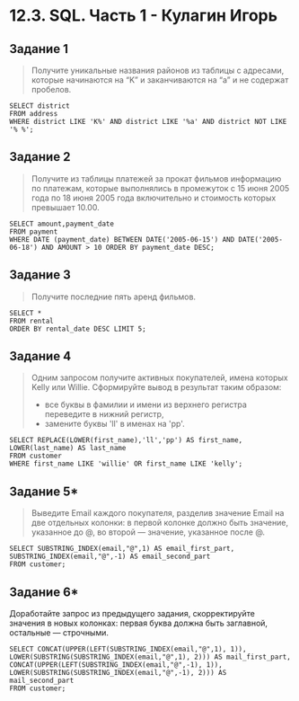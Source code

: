 # 12.3. SQL. Часть 1 - Кулагин Игорь
## Задание 1
> Получите уникальные названия районов из таблицы с адресами, которые начинаются на “K” и заканчиваются на “a” и не содержат пробелов.

```
SELECT district
FROM address
WHERE district LIKE 'K%' AND district LIKE '%a' AND district NOT LIKE '% %';
```

## Задание 2
> Получите из таблицы платежей за прокат фильмов информацию по платежам, которые выполнялись в промежуток с 15 июня 2005 года по 18 июня 2005 года включительно и стоимость которых превышает 10.00.

```
SELECT amount,payment_date
FROM payment
WHERE DATE (payment_date) BETWEEN DATE('2005-06-15') AND DATE('2005-06-18') AND AMOUNT > 10 ORDER BY payment_date DESC;
```

## Задание 3
> Получите последние пять аренд фильмов.

```
SELECT *
FROM rental
ORDER BY rental_date DESC LIMIT 5;
```

## Задание 4
>Одним запросом получите активных покупателей, имена которых Kelly или Willie.
> Сформируйте вывод в результат таким образом:
> - все буквы в фамилии и имени из верхнего регистра переведите в нижний регистр,
> - замените буквы 'll' в именах на 'pp'.

```
SELECT REPLACE(LOWER(first_name),'ll','pp') AS first_name, LOWER(last_name) AS last_name
FROM customer
WHERE first_name LIKE 'willie' OR first_name LIKE 'kelly';
```

## Задание 5*
>Выведите Email каждого покупателя, разделив значение Email на две отдельных колонки: в первой колонке должно быть значение, указанное до @, во второй — значение, указанное после @.

```
SELECT SUBSTRING_INDEX(email,"@",1) AS email_first_part, SUBSTRING_INDEX(email,"@",-1) AS email_second_part
FROM customer;
```

## Задание 6*
Доработайте запрос из предыдущего задания, скорректируйте значения в новых колонках: первая буква должна быть заглавной, остальные — строчными.
```
SELECT CONCAT(UPPER(LEFT(SUBSTRING_INDEX(email,"@",1), 1)), LOWER(SUBSTRING(SUBSTRING_INDEX(email,"@",1), 2))) AS mail_first_part,
CONCAT(UPPER(LEFT(SUBSTRING_INDEX(email,"@",-1), 1)), LOWER(SUBSTRING(SUBSTRING_INDEX(email,"@",-1), 2))) AS mail_second_part
FROM customer;
```